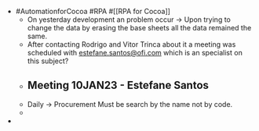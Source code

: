 - #AutomationforCocoa #RPA #[[RPA for Cocoa]]
	- On yesterday development an problem occur -> Upon trying to change the data by erasing the base sheets all the data remained the same.
	- After contacting Rodrigo and Vitor Trinca about it a meeting was scheduled with estefane.santos@ofi.com which is an specialist on this subject?
	- ## Meeting 10JAN23 - Estefane Santos
	- Daily -> Procurement Must be search by the name not by code.
	-
-